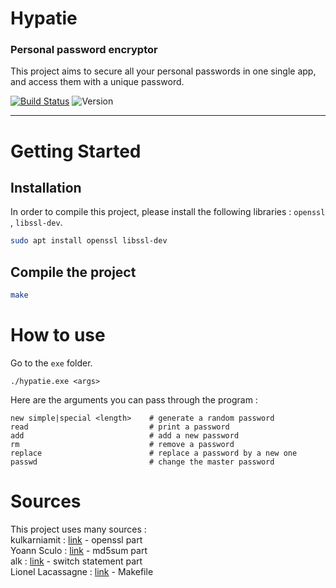 # Hypatie
### Personal password encryptor
This project aims to secure all your personal passwords in one single app, and access them with a unique password.

[![Build Status](https://travis-ci.com/Kevin-Vu/hypatie.svg?branch=master)](https://travis-ci.com/Kevin-Vu/hypatie) ![Version](https://img.shields.io/badge/hypatie-v1.0-blue.svg)

----

# Getting Started
## Installation
In order to compile this project, please install the following libraries : `openssl` , `libssl-dev`.

```bash
sudo apt install openssl libssl-dev
```

## Compile the project
```bash
make
```

# How to use
Go to the `exe` folder.
```
./hypatie.exe <args>
```
Here are the arguments you can pass through the program :
```
new simple|special <length>    # generate a random password
read                           # print a password
add                            # add a new password
rm                             # remove a password
replace                        # replace a password by a new one
passwd                         # change the master password
```

# Sources
This project uses many sources :  
kulkarniamit : [link](https://github.com/kulkarniamit/openssl-evp-demo/blob/master/openssl_evp_demo.c) - openssl part  
Yoann Sculo : [link](http://www.yoannsculo.fr/faire-un-hash-md5-dun-string-en-c/) - md5sum part  
alk : [link](https://stackoverflow.com/questions/17984628/switch-statement-using-string-on-an-array) - switch statement part  
Lionel Lacassagne : [link](https://www.lip6.fr/actualite/personnes-fiche.php?ident=P1046) - Makefile
